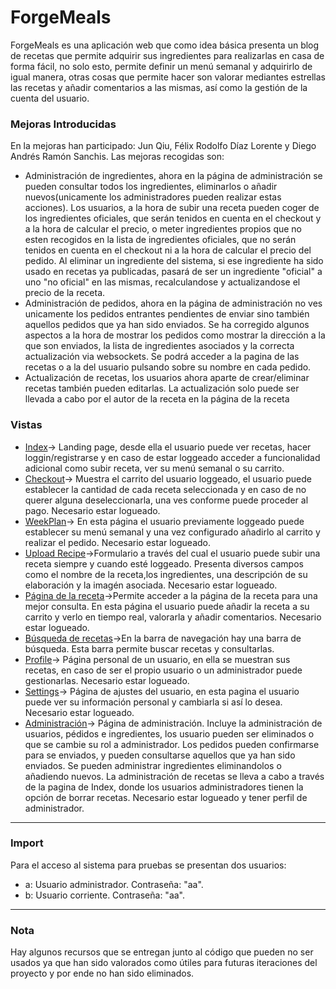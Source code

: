# ForgeMeals
ForgeMeals es una aplicación web que como idea básica presenta un blog de recetas que permite adquirir sus ingredientes para realizarlas en casa de forma fácil, no solo esto, permite definir un menú semanal y adquirirlo de igual manera, otras cosas que permite hacer son valorar mediantes estrellas las recetas y añadir comentarios a las mismas, así como la gestión de la cuenta del usuario.

### Mejoras Introducidas
En la mejoras han participado: Jun Qiu, Félix Rodolfo Díaz Lorente y Diego Andrés Ramón Sanchis.
Las mejoras recogidas son: 
* Administración de ingredientes, ahora en la página de administración se pueden consultar todos los ingredientes, eliminarlos o añadir nuevos(unicamente los administradores pueden realizar estas acciones). Los usuarios, a la hora de subir una receta pueden coger de los ingredientes oficiales, que serán tenidos en cuenta en el checkout y a la hora de calcular el precio, o meter ingredientes propios que no esten recogidos en la lista de ingredientes oficiales, que no serán tenidos en cuenta en el checkout ni a la hora de calcular el precio del pedido. Al eliminar un ingrediente del sistema, si ese ingrediente ha sido usado en recetas ya publicadas, pasará de ser un ingrediente "oficial" a uno "no oficial" en las mismas, recalculandose y actualizandose el precio de la receta.
* Administración de pedidos, ahora en la página de administración no ves unicamente los pedidos entrantes pendientes de enviar sino también aquellos pedidos que ya han sido enviados. Se ha corregido algunos aspectos a la hora de mostrar los pedidos como mostrar la dirección a la que son enviados, la lista de ingredientes asociados y la correcta actualización via websockets. Se podrá acceder a la pagina de las recetas o a la del usuario pulsando sobre su nombre en cada pedido.
* Actualización de recetas, los usuarios ahora aparte de crear/eliminar recetas también pueden editarlas. La actualización solo puede ser llevada a cabo por el autor de la receta en la página de la receta

### Vistas
* [Index](http://localhost:8080/)-> Landing page, desde ella el usuario puede ver recetas, hacer loggin/registrarse y en caso de estar loggeado acceder a funcionalidad adicional como subir receta, ver su menú semanal o su carrito.
* [Checkout](http://localhost:8080/user/checkout)-> Muestra el carrito del usuario loggeado, el usuario puede establecer la cantidad de cada receta seleccionada y en caso de no querer alguna deseleccionarla, una ves conforme puede proceder al pago. Necesario estar logueado.
* [WeekPlan](http://localhost:8080/user/weekplan)-> En esta página el usuario previamente loggeado puede establecer su menú semanal y una vez configurado añadirlo al carrito y realizar el pedido. Necesario estar logueado.
* [Upload Recipe](http://localhost:8080/user/addRecipe)->Formulario a través del cual el usuario puede subir una receta siempre y cuando esté loggeado. Presenta diversos campos como el nombre de la receta,los ingredientes, una descripción de su elaboración y la imagén asociada. Necesario estar logueado.
*  [Página de la receta](http://localhost:8080/recipe/1)->Permite acceder a la página de la receta para una mejor consulta. En esta página el usuario puede añadir la receta a su carrito y verlo en tiempo real, valorarla y añadir comentarios. Necesario estar logueado.
*  [Búsqueda de recetas](http://localhost:8080/search?recipeName=pizza)->En la barra de navegación hay una barra de búsqueda. Esta barra permite buscar recetas y consultarlas.
*  [Profile](http://localhost:8080/user/1)-> Página personal de un usuario, en ella se muestran sus recetas, en caso de ser el propio usuario o un administrador puede gestionarlas. Necesario estar logueado.
*  [Settings](http://localhost:8080/user/1/settings)-> Página de ajustes del usuario, en esta pagina el usuario puede ver su información personal y cambiarla si así lo desea. Necesario estar logueado.
*  [Administración](http://localhost:8080/admin/ad)-> Página de administración. Incluye la administración de usuarios, pédidos e ingredientes, los usuario pueden ser eliminados o que se cambie su rol a administrador. Los pedidos pueden confirmarse para se enviados, y pueden consultarse aquellos que ya han sido enviados. Se pueden administrar ingredientes eliminandolos o añadiendo nuevos. La administración de recetas se lleva a cabo a través de la pagina de Index, donde los usuarios administradores tienen la opción de borrar recetas. Necesario estar logueado y tener perfil de administrador.
-----------------------------------------------------------------------------------------------------------------------------------------------------------------------
### Import
Para el acceso al sistema para pruebas se presentan dos usuarios:
- a: Usuario administrador. Contraseña: "aa".
- b: Usuario corriente. Contraseña: "aa".
-----------------------------------------------------------------------------------------------------------------------------------------------------------------------
### Nota
Hay algunos recursos que se entregan junto al código que pueden no ser usados ya que han sido valorados como útiles para futuras iteraciones del proyecto y por ende no han sido eliminados.
